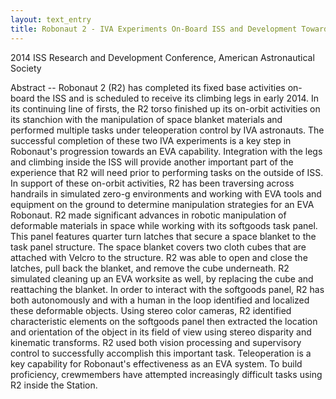 ```yaml
---
layout: text_entry
title: Robonaut 2 - IVA Experiments On-Board ISS and Development Towards EVA Capability
---
```

2014 ISS Research and Development Conference, American Astronautical Society

Abstract -- Robonaut 2 (R2) has completed its fixed base activities on-board the ISS and is scheduled to receive its climbing legs in early 2014. In its continuing line of firsts, the R2 torso finished up its on-orbit activities on its stanchion with the manipulation of space blanket materials and performed multiple tasks under teleoperation control by IVA astronauts. The successful completion of these two IVA experiments is a key step in Robonaut's progression towards an EVA capability. Integration with the legs and climbing inside the ISS will provide another important part of the experience that R2 will need prior to performing tasks on the outside of ISS. In support of these on-orbit activities, R2 has been traversing across handrails in simulated zero-g environments and working with EVA tools and equipment on the ground to determine manipulation strategies for an EVA Robonaut. R2 made significant advances in robotic manipulation of deformable materials in space while working with its softgoods task panel. This panel features quarter turn latches that secure a space blanket to the task panel structure. The space blanket covers two cloth cubes that are attached with Velcro to the structure. R2 was able to open and close the latches, pull back the blanket, and remove the cube underneath. R2 simulated cleaning up an EVA worksite as well, by replacing the cube and reattaching the blanket. In order to interact with the softgoods panel, R2 has both autonomously and with a human in the loop identified and localized these deformable objects. Using stereo color cameras, R2 identified characteristic elements on the softgoods panel then extracted the location and orientation of the object in its field of view using stereo disparity and kinematic transforms. R2 used both vision processing and supervisory control to successfully accomplish this important task. Teleoperation is a key capability for Robonaut's effectiveness as an EVA system. To build proficiency, crewmembers have attempted increasingly difficult tasks using R2 inside the Station.
